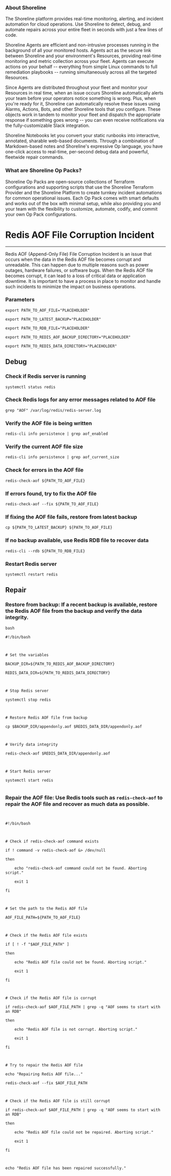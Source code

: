 
### About Shoreline
The Shoreline platform provides real-time monitoring, alerting, and incident automation for cloud operations. Use Shoreline to detect, debug, and automate repairs across your entire fleet in seconds with just a few lines of code.

Shoreline Agents are efficient and non-intrusive processes running in the background of all your monitored hosts. Agents act as the secure link between Shoreline and your environment's Resources, providing real-time monitoring and metric collection across your fleet. Agents can execute actions on your behalf -- everything from simple Linux commands to full remediation playbooks -- running simultaneously across all the targeted Resources.

Since Agents are distributed throughout your fleet and monitor your Resources in real time, when an issue occurs Shoreline automatically alerts your team before your operators notice something is wrong. Plus, when you're ready for it, Shoreline can automatically resolve these issues using Alarms, Actions, Bots, and other Shoreline tools that you configure. These objects work in tandem to monitor your fleet and dispatch the appropriate response if something goes wrong -- you can even receive notifications via the fully-customizable Slack integration.

Shoreline Notebooks let you convert your static runbooks into interactive, annotated, sharable web-based documents. Through a combination of Markdown-based notes and Shoreline's expressive Op language, you have one-click access to real-time, per-second debug data and powerful, fleetwide repair commands.

### What are Shoreline Op Packs?
Shoreline Op Packs are open-source collections of Terraform configurations and supporting scripts that use the Shoreline Terraform Provider and the Shoreline Platform to create turnkey incident automations for common operational issues. Each Op Pack comes with smart defaults and works out of the box with minimal setup, while also providing you and your team with the flexibility to customize, automate, codify, and commit your own Op Pack configurations.

# Redis AOF File Corruption Incident
---

Redis AOF (Append-Only File) File Corruption Incident is an issue that occurs when the data in the Redis AOF file becomes corrupt and unreadable. This can happen due to multiple reasons such as power outages, hardware failures, or software bugs. When the Redis AOF file becomes corrupt, it can lead to a loss of critical data or application downtime. It is important to have a process in place to monitor and handle such incidents to minimize the impact on business operations.

### Parameters
```shell
export PATH_TO_AOF_FILE="PLACEHOLDER"

export PATH_TO_LATEST_BACKUP="PLACEHOLDER"

export PATH_TO_RDB_FILE="PLACEHOLDER"

export PATH_TO_REDIS_AOF_BACKUP_DIRECTORY="PLACEHOLDER"

export PATH_TO_REDIS_DATA_DIRECTORY="PLACEHOLDER"
```

## Debug

### Check if Redis server is running
```shell
systemctl status redis
```

### Check Redis logs for any error messages related to AOF file
```shell
grep "AOF" /var/log/redis/redis-server.log
```

### Verify the AOF file is being written
```shell
redis-cli info persistence | grep aof_enabled
```

### Verify the current AOF file size
```shell
redis-cli info persistence | grep aof_current_size
```

### Check for errors in the AOF file
```shell
redis-check-aof ${PATH_TO_AOF_FILE}
```

### If errors found, try to fix the AOF file
```shell
redis-check-aof --fix ${PATH_TO_AOF_FILE}
```

### If fixing the AOF file fails, restore from latest backup
```shell
cp ${PATH_TO_LATEST_BACKUP} ${PATH_TO_AOF_FILE}
```

### If no backup available, use Redis RDB file to recover data
```shell
redis-cli --rdb ${PATH_TO_RDB_FILE}
```

### Restart Redis server
```shell
systemctl restart redis
```

## Repair

### Restore from backup: If a recent backup is available, restore the Redis AOF file from the backup and verify the data integrity.
```shell
bash

#!/bin/bash



# Set the variables

BACKUP_DIR=${PATH_TO_REDIS_AOF_BACKUP_DIRECTORY}

REDIS_DATA_DIR=${PATH_TO_REDIS_DATA_DIRECTORY}



# Stop Redis server

systemctl stop redis



# Restore Redis AOF file from backup

cp $BACKUP_DIR/appendonly.aof $REDIS_DATA_DIR/appendonly.aof



# Verify data integrity

redis-check-aof $REDIS_DATA_DIR/appendonly.aof



# Start Redis server

systemctl start redis


```

### Repair the AOF file: Use Redis tools such as `redis-check-aof` to repair the AOF file and recover as much data as possible.
```shell


#!/bin/bash



# Check if redis-check-aof command exists

if ! command -v redis-check-aof &> /dev/null

then

    echo "redis-check-aof command could not be found. Aborting script."

    exit 1

fi



# Set the path to the Redis AOF file

AOF_FILE_PATH=${PATH_TO_AOF_FILE}



# Check if the Redis AOF file exists

if [ ! -f "$AOF_FILE_PATH" ]

then

    echo "Redis AOF file could not be found. Aborting script."

    exit 1

fi



# Check if the Redis AOF file is corrupt

if redis-check-aof $AOF_FILE_PATH | grep -q "AOF seems to start with an RDB"

then

    echo "Redis AOF file is not corrupt. Aborting script."

    exit 1

fi



# Try to repair the Redis AOF file

echo "Repairing Redis AOF file..."

redis-check-aof --fix $AOF_FILE_PATH



# Check if the Redis AOF file is still corrupt

if redis-check-aof $AOF_FILE_PATH | grep -q "AOF seems to start with an RDB"

then

    echo "Redis AOF file could not be repaired. Aborting script."

    exit 1

fi



echo "Redis AOF file has been repaired successfully."


```